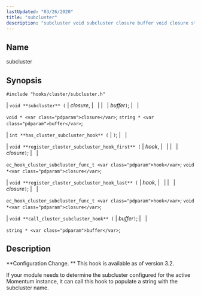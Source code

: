 ```yaml
---
lastUpdated: "03/26/2020"
title: "subcluster"
description: "subcluster void subcluster closure buffer void closure string buffer int has cluster subcluster hook void register cluster subcluster hook first hook closure ec hook cluster subcluster func t hook void closure void register cluster subcluster hook last hook closure ec hook cluster subcluster func t hook void closure void call..."
---
```


<a name="hooks.cluster.subcluster"></a> 
## Name

subcluster

## Synopsis

`#include "hooks/cluster/subcluster.h"`

| `void **subcluster** (` | <var class="pdparam">closure</var>, |   |
|   | <var class="pdparam">buffer</var>`)`; |   |

`void * <var class="pdparam">closure</var>`;
`string * <var class="pdparam">buffer</var>`;

| `int **has_cluster_subcluster_hook** (` | `)`; |   |

| `void **register_cluster_subcluster_hook_first** (` | <var class="pdparam">hook</var>, |   |
|   | <var class="pdparam">closure</var>`)`; |   |

`ec_hook_cluster_subcluster_func_t <var class="pdparam">hook</var>`;
`void *<var class="pdparam">closure</var>`;

| `void **register_cluster_subcluster_hook_last** (` | <var class="pdparam">hook</var>, |   |
|   | <var class="pdparam">closure</var>`)`; |   |

`ec_hook_cluster_subcluster_func_t <var class="pdparam">hook</var>`;
`void *<var class="pdparam">closure</var>`;

| `void **call_cluster_subcluster_hook** (` | <var class="pdparam">buffer</var>`)`; |   |

`string * <var class="pdparam">buffer</var>`;<a name="idp44687904"></a> 
## Description

**Configuration Change. ** This hook is available as of version 3.2.

If your module needs to determine the subcluster configured for the active Momentum instance, it can call this hook to populate a string with the subcluster name.